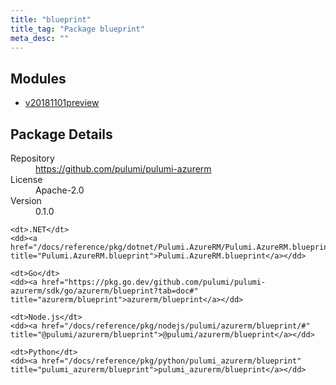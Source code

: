 ```yaml
---
title: "blueprint"
title_tag: "Package blueprint"
meta_desc: ""
---
```


<!-- WARNING: this file was generated by Pulumi Docs Generator. -->
<!-- Do not edit by hand unless you're certain you know what you are doing! -->



<h2 id="modules">Modules</h2>
<ul class="api">
    <li><a href="v20181101preview/" title="v20181101preview"><span class="symbol module"></span>v20181101preview</a></li>
</ul>

<h2 id="package-details">Package Details</h2>
<dl class="package-details">
	<dt>Repository</dt>
	<dd><a href="https://github.com/pulumi/pulumi-azurerm">https://github.com/pulumi/pulumi-azurerm</a></dd>
	<dt>License</dt>
	<dd>Apache-2.0</dd>
	<dt>Version</dt>
	<dd>0.1.0</dd>
</dl>



<dl class="tabular">

    <dt>.NET</dt>
    <dd><a href="/docs/reference/pkg/dotnet/Pulumi.AzureRM/Pulumi.AzureRM.blueprint.html" title="Pulumi.AzureRM.blueprint">Pulumi.AzureRM.blueprint</a></dd>

    <dt>Go</dt>
    <dd><a href="https://pkg.go.dev/github.com/pulumi/pulumi-azurerm/sdk/go/azurerm/blueprint?tab=doc#" title="azurerm/blueprint">azurerm/blueprint</a></dd>

    <dt>Node.js</dt>
    <dd><a href="/docs/reference/pkg/nodejs/pulumi/azurerm/blueprint/#" title="@pulumi/azurerm/blueprint">@pulumi/azurerm/blueprint</a></dd>

    <dt>Python</dt>
    <dd><a href="/docs/reference/pkg/python/pulumi_azurerm/blueprint" title="pulumi_azurerm/blueprint">pulumi_azurerm/blueprint</a></dd>

</dl>

